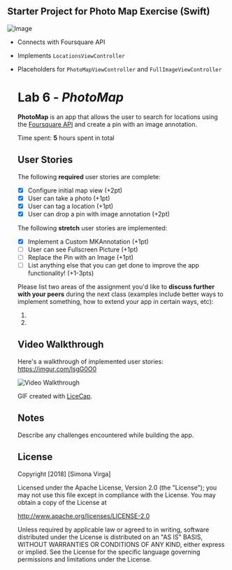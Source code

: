 ## Starter Project for Photo Map Exercise (Swift)
![Image](http://i.imgur.com/WIwqNtn.gif)

- Connects with Foursquare API
- Implements `LocationsViewController`
- Placeholders for `PhotoMapViewController` and `FullImageViewController`

    
    # Lab 6 - *PhotoMap*
    
    **PhotoMap** is an app that allows the user to search for locations using the [Foursquare API](https://developer.foursquare.com/docs) and create a pin with an image annotation.
    
    Time spent: **5** hours spent in total
    
    ## User Stories
    
    The following **required** user stories are complete:
    
    - [X] Configure initial map view (+2pt)
    - [X] User can take a photo (+1pt)
    - [X] User can tag a location (+1pt)
    - [X] User can drop a pin with image annotation (+2pt)
    
    The following **stretch** user stories are implemented:
    
    - [X] Implement a Custom MKAnnotation (+1pt)
    - [ ] User can see Fullscreen Picture (+1pt)
    - [ ] Replace the Pin with an Image (+1pt)
    - [ ] List anything else that you can get done to improve the app functionality! (+1-3pts)
    
    Please list two areas of the assignment you'd like to **discuss further with your peers** during the next class (examples include better ways to implement something, how to extend your app in certain ways, etc):
    
    1.
    2.
    
    ## Video Walkthrough
    
    Here's a walkthrough of implemented user stories:
    https://imgur.com/lsgG0O0
    
    <img src='http://i.imgur.com/lsgG0O0.gif' title='Video Walkthrough' width='' alt='Video Walkthrough' />
    
    GIF created with [LiceCap](http://www.cockos.com/licecap/).
    
    ## Notes
    
    Describe any challenges encountered while building the app.
    
    ## License
    
    Copyright [2018] [Simona Virga]
    
    Licensed under the Apache License, Version 2.0 (the "License");
    you may not use this file except in compliance with the License.
    You may obtain a copy of the License at
    
    http://www.apache.org/licenses/LICENSE-2.0
    
    Unless required by applicable law or agreed to in writing, software
    distributed under the License is distributed on an "AS IS" BASIS,
    WITHOUT WARRANTIES OR CONDITIONS OF ANY KIND, either express or implied.
    See the License for the specific language governing permissions and
    limitations under the License.
